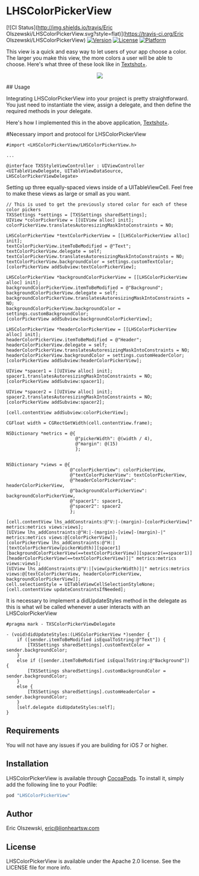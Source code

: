 # LHSColorPickerView

[![CI Status](http://img.shields.io/travis/Eric Olszewski/LHSColorPickerView.svg?style=flat)](https://travis-ci.org/Eric Olszewski/LHSColorPickerView)
[![Version](https://img.shields.io/cocoapods/v/LHSColorPickerView.svg?style=flat)](http://cocoapods.org/pods/LHSColorPickerView)
[![License](https://img.shields.io/cocoapods/l/LHSColorPickerView.svg?style=flat)](http://cocoapods.org/pods/LHSColorPickerView)
[![Platform](https://img.shields.io/cocoapods/p/LHSColorPickerView.svg?style=flat)](http://cocoapods.org/pods/LHSColorPickerView)

This view is a quick and easy way to let users of your app choose a color. The larger you make this view, the more colors a user will be able to choose. Here's what three of these look like in [Textshot+](https://itunes.apple.com/us/app/textshot+/id958189016?ls=1&mt=8).

<p align="center">
  <img src="http://i.imgur.com/BOBMp89.gif"/>
</p>
## Usage

Integrating LHSColorPickerView into your project is pretty straightforward. You just need to instantiate the view, assign a delegate, and then define the required methods in your delegate.

Here's how I implemented this in the above application, [Textshot+](https://itunes.apple.com/us/app/textshot+/id958189016?ls=1&mt=8).

#Necessary import and protocol for LHSColorPickerView

```objc
#import <LHSColorPickerView/LHSColorPickerView.h>

...

@interface TXSStyleViewController : UIViewController <UITableViewDelegate, UITableViewDataSource, LHSColorPickerViewDelegate>
```

Setting up three equally-spaced views inside of a UITableViewCell. Feel free to make these views as large or small as you want.

```objc
// This is used to get the previously stored color for each of these color pickers
TXSSettings *settings = [TXSSettings sharedSettings];
UIView *colorPickerView = [[UIView alloc] init];
colorPickerView.translatesAutoresizingMaskIntoConstraints = NO;

LHSColorPickerView *textColorPickerView = [[LHSColorPickerView alloc] init];
textColorPickerView.itemToBeModified = @"Text";
textColorPickerView.delegate = self;
textColorPickerView.translatesAutoresizingMaskIntoConstraints = NO;
textColorPickerView.backgroundColor = settings.customTextColor;
[colorPickerView addSubview:textColorPickerView];

LHSColorPickerView *backgroundColorPickerView = [[LHSColorPickerView alloc] init];
backgroundColorPickerView.itemToBeModified = @"Background";
backgroundColorPickerView.delegate = self;
backgroundColorPickerView.translatesAutoresizingMaskIntoConstraints = NO;
backgroundColorPickerView.backgroundColor = settings.customBackgroundColor;
[colorPickerView addSubview:backgroundColorPickerView];

LHSColorPickerView *headerColorPickerView = [[LHSColorPickerView alloc] init];
headerColorPickerView.itemToBeModified = @"Header";
headerColorPickerView.delegate = self;
headerColorPickerView.translatesAutoresizingMaskIntoConstraints = NO;
headerColorPickerView.backgroundColor = settings.customHeaderColor;
[colorPickerView addSubview:headerColorPickerView];
                    
UIView *spacer1 = [[UIView alloc] init];
spacer1.translatesAutoresizingMaskIntoConstraints = NO;
[colorPickerView addSubview:spacer1];

UIView *spacer2 = [[UIView alloc] init];
spacer2.translatesAutoresizingMaskIntoConstraints = NO;
[colorPickerView addSubview:spacer2];

[cell.contentView addSubview:colorPickerView];

CGFloat width = CGRectGetWidth(cell.contentView.frame);
                    
NSDictionary *metrics = @{
                          @"pickerWidth": @(width / 4),
                          @"margin": @(15)
                          };


NSDictionary *views = @{
                        @"colorPickerView": colorPickerView,
                        @"textColorPickerView": textColorPickerView,
                        @"headerColorPickerView": headerColorPickerView,
                        @"backgroundColorPickerView": backgroundColorPickerView,
                        @"spacer1": spacer1,
                        @"spacer2": spacer2
                        };

[cell.contentView lhs_addConstraints:@"V:|-(margin)-[colorPickerView]" metrics:metrics views:views];
[UIView lhs_addConstraints:@"H:|-(margin)-[view]-(margin)-|" metrics:metrics views:@[colorPickerView]];
[colorPickerView lhs_addConstraints:@"H:|[textColorPickerView(pickerWidth)][spacer1][backgroundColorPickerView(==textColorPickerView)][spacer2(==spacer1)][headerColorPickerView(==textColorPickerView)]|" metrics:metrics views:views];
[UIView lhs_addConstraints:@"V:|[view(pickerWidth)]|" metrics:metrics views:@[textColorPickerView, headerColorPickerView, backgroundColorPickerView]];
cell.selectionStyle = UITableViewCellSelectionStyleNone;
[cell.contentView updateConstraintsIfNeeded];

```

It is necessary to implement a didUpdateStyles method in the delegate as this is what wil be called whenever a user interacts with an LHSColorPickerView

```objc
#pragma mark - TXSColorPickerViewDelegate

- (void)didUpdateStyles:(LHSColorPickerView *)sender {
    if ([sender.itemToBeModified isEqualToString:@"Text"]) {
        [TXSSettings sharedSettings].customTextColor = sender.backgroundColor;
    }
    else if ([sender.itemToBeModified isEqualToString:@"Background"]) {
        [TXSSettings sharedSettings].customBackgroundColor = sender.backgroundColor;
    }
    else {
        [TXSSettings sharedSettings].customHeaderColor = sender.backgroundColor;
    }
    [self.delegate didUpdateStyles:self];
}
```

## Requirements

You will not have any issues if you are building for iOS 7 or higher.

## Installation

LHSColorPickerView is available through [CocoaPods](http://cocoapods.org). To install
it, simply add the following line to your Podfile:

```ruby
pod "LHSColorPickerView"
```

## Author

Eric Olszewski, eric@lionheartsw.com

## License

LHSColorPickerView is available under the Apache 2.0 license. See the LICENSE file for more info.



